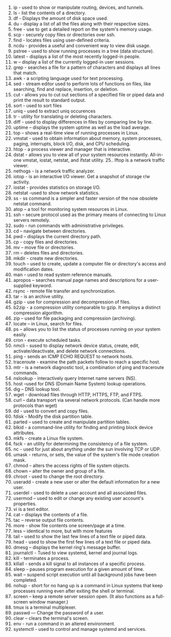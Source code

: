 1. ip - used to show or manipulate routing, devices, and tunnels. 
2. ls - list the contents of a directory.
3. df - Displays the amount of disk space used.
4. du - display a list of all the files along with their respective sizes.
5. free - use to get a detailed report on the system's memory usage.
6. scp - securely copy files or directories over ssh.
7. find - locates files using user-defined criteria.
8. ncdu - provides a useful and convenient way to view disk usage.
9. pstree - used to show running processes in a tree (data structure).
10. latest - displays a list of the most recently logged-in people.
11. w – display a list of the currently logged-in user sessions.
12. grep - searches a file for a pattern of characters and displays all lines that match.
13. awk - a scripting language used for text processing.
14. sed - stream editor used to perform lots of functions on files, like searching, find and replace, insertion, or deletion.
15. cut - allows you to cut out sections of a specified file or piped data and print the result to standard output.
16. sort - used to sort files
17. uniq - used to extract uniq occurences
18. tr - utility for translating or deleting characters.
19. diff - used to display differences in files by comparing line by line.
20. uptime – displays the system uptime as well as the load average.
21. top – shows a real-time view of running processes in Linux.
22. vmstat - used to obtain information about memory, system processes, paging, interrupts, block I/O, disk, and CPU scheduling. 
23. htop - a process viewer and manager that is interactive.
24. dstat - allows you to view all of your system resources instantly. All-in-one vmstat, iostat, netstat, and ifstat utility.
25.. Iftop is a network traffic viewer.
26. nethogs - is a network traffic analyzer.
27. iotop - is an interactive I/O viewer. Get a snapshot of storage r/w activity.
28. iostat - provides statistics on storage I/O.
29. netstat -used to show network statistics.
30. ss - ss command is a simpler and faster version of the now obsolete netstat command.
31. atop – a tool for monitoring system resources in Linux. 
32. ssh –  secure protocol used as the primary means of connecting to Linux servers remotely.
33. sudo - run commands with administrative privileges.
34. cd – navigate between directories.
35. pwd – displays the current directory path.
36. cp - copy files and directories.
37. mv – move file or directories.
38. rm – deletes files and directories.
39. mkdir - create new directories.
40. touch – used to create, update a computer file or directory's access and modification dates.
41. man – used to read system reference manuals.
42. apropos – searches manual page names and descriptions for a user-supplied keyword.
43. rsync - remote file transfer and synchronization.
44. tar - is an archive utility.
45. gzip - use for compression and decompression of files.
46. b2zip - a compression utility comparable to gzip. It employs a distinct compression algorithm.
47. zip – used for file packaging and compression (archiving).
48. locate – in Linux, search for files.
49. ps – allows you to list the status of processes running on your system easily.
50. cron - execute scheduled tasks.
51. nmcli - sused to display network device status, create, edit, activate/deactivate, and delete network connections.
52. ping - sends an ICMP ECHO REQUEST to network hosts.
53. traceroute - examine the path packets follow to reach a specific host.
54. mtr - is a network diagnostic tool, a combination of ping and traceroute commands.
55. nslookup - interactively query Internet name servers (NS).
56. host –used for DNS (Domain Name System) lookup operations.
57. dig – DNS lookup tool.
58. wget - download files through HTTP, HTTPS, FTP, and FTPS.
59. curl – data transport via several network protocols. (Can handle more protocols than wget)
60. dd - used to convert and copy files.
61. fdisk - Modify the disk partition table.
62. parted – used to create and manipulate partition tables.
63. blkid - a command-line utility for finding and printing block device attributes.
64. mkfs - create a Linux file system.
65. fsck - an utility for determining the consistency of a file system.
66. nc -  used for just about anything under the sun involving TCP or UDP.
67. umask - returns, or sets, the value of the system's file mode creation mask.
68. chmod – alters the access rights of file system objects.
69. chown – alter the owner and group of a file.
70. chroot - used to change the root directory.
71. useradd - create a new user or alter the default information for a new user.
72. userdel - used to delete a user account and all associated files.
73. usermod – used to edit or change any existing user account's properties.
74. vi is a text editor.
75. cat – displays the contents of a file.
76. tac – reverse output file contents.
77. more - show file contents one screen/page at a time.
78. less – identical to more, but with more features
79. tail – used to show the last few lines of a text file or piped data.
80. head - used to show the first few lines of a text file or piped data.
81. dmesg – displays the kernel ring's message buffer.
82. journalctl - Tused to view systemd, kernel and journal logs.
83. kill - terminates a process.
84. killall - sends a kill signal to all instances of a specific process.
85. sleep – pauses program execution for a given amount of time.
86. wait – suspend script execution until all background jobs have been completed.
87. nohup - short for no hang up is a command in Linux systems that keep processes running even after exiting the shell or terminal.
88. screen – keep a remote server session open. (It also functions as a full-screen window manager.)
89. tmux is a terminal multiplexer.
90. passwd — Change the password of a user.
91. clear – clears the terminal's screen.
92. env - run a command in an altered environment.
93.  systemctl - used to control and manage systemd and services.